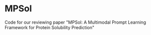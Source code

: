 # MPSol
Code for our reviewing paper "MPSol: A Multimodal Prompt Learning Framework for Protein Solubility Prediction"
 
